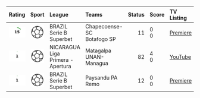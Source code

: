 | Rating                                                                                                                                 | Sport                                                                                                        | League                               | Teams                         |   Status | Score   | TV Listing                                                           |
|:---------------------------------------------------------------------------------------------------------------------------------------|:-------------------------------------------------------------------------------------------------------------|:-------------------------------------|:------------------------------|---------:|:--------|:---------------------------------------------------------------------|
| <img src="https://raw.githubusercontent.com/BlakeDuncan25/Donut-SVG-Ratings/bac4e4a278175106499642192132b1786a9aec38/15.svg" alt="15"> | <img src="https://raw.githubusercontent.com/BlakeDuncan25/Donut-SVG-Ratings/master/soccer.png" alt="Soccer"> | BRAZIL<br>Serie B Superbet           | Chapecoense-SC<br>Botafogo SP |       11 | 0<br>0  | <a href="https://www.sling.com/international/brazilian">Premiere</a> |
| <img src="https://raw.githubusercontent.com/BlakeDuncan25/Donut-SVG-Ratings/bac4e4a278175106499642192132b1786a9aec38/1.svg" alt="1">   | <img src="https://raw.githubusercontent.com/BlakeDuncan25/Donut-SVG-Ratings/master/soccer.png" alt="Soccer"> | NICARAGUA<br>Liga Primera - Apertura | Matagalpa<br>UNAN-Managua     |       82 | 4<br>0  | <a href="https://www.youtube.com/@NicaSportsTV/streams">YouTube</a>  |
| <img src="https://raw.githubusercontent.com/BlakeDuncan25/Donut-SVG-Ratings/bac4e4a278175106499642192132b1786a9aec38/1.svg" alt="1">   | <img src="https://raw.githubusercontent.com/BlakeDuncan25/Donut-SVG-Ratings/master/soccer.png" alt="Soccer"> | BRAZIL<br>Serie B Superbet           | Paysandu PA<br>Remo           |       12 | 0<br>0  | <a href="https://www.sling.com/international/brazilian">Premiere</a> |